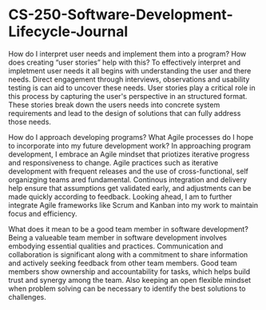 # CS-250-Software-Development-Lifecycle-Journal

How do I interpret user needs and implement them into a program? How does creating “user stories” help with this?
To effectively interpret and impletment user needs it all begins with understanding the user and there needs. Direct engagement through interviews, observations and usability testing is can aid to uncover these needs. User stories play a critical role in this process by capturing the user's perspective in an structured format. These stories break down the users needs into concrete system requirements and lead to the design of solutions that can fully address those needs. 

How do I approach developing programs? What Agile processes do I hope to incorporate into my future development work?
In approaching program development, I embrace an Agile mindset that priotizes iterative progress and responsiveness to change. Agile practices such as iterative development with frequent releases and the use of cross-functional, self organizging teams ared fundamental. Continous integration and delivery help ensure that assumptions get validated early, and adjustments can be made quickly according to feedback. Looking ahead, I am to further integrate Agile frameworks like Scrum and Kanban into my work to maintain focus and efficiency.

What does it mean to be a good team member in software development?
Being a valueable team member in software development involves embodying essential qualities and practices. Communication and collaboration is significant along with a commitment to share information and actively seeking feedback from other team members. Good team members show ownership and accountability for tasks, which helps build trust and synergy among the team. Also keeping an open flexible mindset when problem solving can be necessary to identify the best solutions to challenges.
